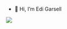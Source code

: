 - 👋 Hi, I’m Edi Garsell
<p>
    <img src="https://github-readme-stats.vercel.app/api?username=garsella7&hide=contribs,prs&show_icons=true&hide_border=true&title_color=000" />
</p>
